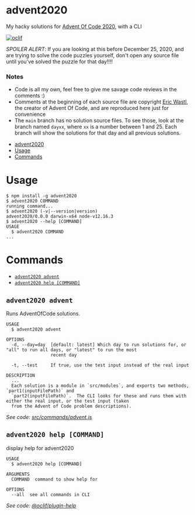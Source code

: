 # advent2020

My hacky solutions for [Advent Of Code 2020](https://adventofcode.com), with a CLI

[![oclif](https://img.shields.io/badge/cli-oclif-brightgreen.svg)](https://oclif.io)

_SPOILER ALERT_: If you are looking at this before December 25, 2020, and are trying to solve the code puzzles yourself, don't open any source file until you've solved the puzzle for that day!!!!

### Notes

- Code is all my own, feel free to give me savage code reviews in the comments :)
- Comments at the beginning of each source file are copyright [Eric Wastl](http://was.tl/), the creator of Advent Of Code, and are reproduced here just for convenience
- The `main` branch has no solution source files.  To see those, look at the branch named `dayxx`, where `xx` is a number between 1 and 25.  Each branch will show the solutions for that day and all previous solutions.

<!-- toc -->
* [advent2020](#advent2020)
* [Usage](#usage)
* [Commands](#commands)
<!-- tocstop -->
# Usage
<!-- usage -->
```sh-session
$ npm install -g advent2020
$ advent2020 COMMAND
running command...
$ advent2020 (-v|--version|version)
advent2020/0.0.0 darwin-x64 node-v12.16.3
$ advent2020 --help [COMMAND]
USAGE
  $ advent2020 COMMAND
...
```
<!-- usagestop -->
# Commands
<!-- commands -->
* [`advent2020 advent`](#advent2020-advent)
* [`advent2020 help [COMMAND]`](#advent2020-help-command)

## `advent2020 advent`

Runs AdventOfCode solutions.

```
USAGE
  $ advent2020 advent

OPTIONS
  -d, --day=day  [default: latest] Which day to run solutions for, or "all" to run all days, or "latest" to run the most
                 recent day

  -t, --test     If true, use the test input instead of the real input

DESCRIPTION
  ...
  Each solution is a module in `src/modules`, and exports two methods, `part1(inputFilePath)` and 
  `part2(inputFilePath)`.  The CLI looks for these and runs them with either the real input, or the test input (taken 
  from the Advent of Code problem descriptions).
```

_See code: [src/commands/advent.js](https://github.com/dlowder-salesforce/advent2020/blob/v0.0.0/src/commands/advent.js)_

## `advent2020 help [COMMAND]`

display help for advent2020

```
USAGE
  $ advent2020 help [COMMAND]

ARGUMENTS
  COMMAND  command to show help for

OPTIONS
  --all  see all commands in CLI
```

_See code: [@oclif/plugin-help](https://github.com/oclif/plugin-help/blob/v3.2.0/src/commands/help.ts)_
<!-- commandsstop -->
